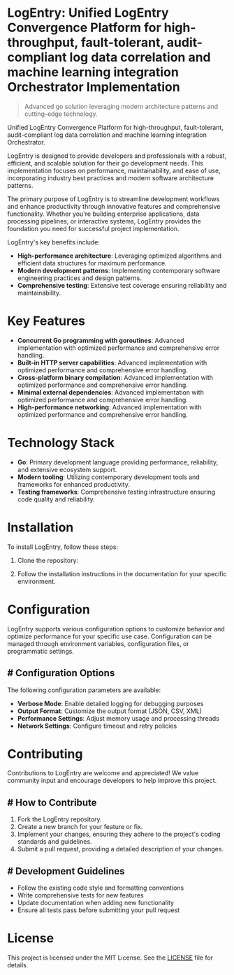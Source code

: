 <!-- fallback_LogEntry_20250806040002_67832 -->

# LogEntry: Unified LogEntry Convergence Platform for high-throughput, fault-tolerant, audit-compliant log data correlation and machine learning integration Orchestrator Implementation
> Advanced go solution leveraging modern architecture patterns and cutting-edge technology.

Unified LogEntry Convergence Platform for high-throughput, fault-tolerant, audit-compliant log data correlation and machine learning integration Orchestrator.

LogEntry is designed to provide developers and professionals with a robust, efficient, and scalable solution for their go development needs. This implementation focuses on performance, maintainability, and ease of use, incorporating industry best practices and modern software architecture patterns.

The primary purpose of LogEntry is to streamline development workflows and enhance productivity through innovative features and comprehensive functionality. Whether you're building enterprise applications, data processing pipelines, or interactive systems, LogEntry provides the foundation you need for successful project implementation.

LogEntry's key benefits include:

* **High-performance architecture**: Leveraging optimized algorithms and efficient data structures for maximum performance.
* **Modern development patterns**: Implementing contemporary software engineering practices and design patterns.
* **Comprehensive testing**: Extensive test coverage ensuring reliability and maintainability.

# Key Features

* **Concurrent Go programming with goroutines**: Advanced implementation with optimized performance and comprehensive error handling.
* **Built-in HTTP server capabilities**: Advanced implementation with optimized performance and comprehensive error handling.
* **Cross-platform binary compilation**: Advanced implementation with optimized performance and comprehensive error handling.
* **Minimal external dependencies**: Advanced implementation with optimized performance and comprehensive error handling.
* **High-performance networking**: Advanced implementation with optimized performance and comprehensive error handling.

# Technology Stack

* **Go**: Primary development language providing performance, reliability, and extensive ecosystem support.
* **Modern tooling**: Utilizing contemporary development tools and frameworks for enhanced productivity.
* **Testing frameworks**: Comprehensive testing infrastructure ensuring code quality and reliability.

# Installation

To install LogEntry, follow these steps:

1. Clone the repository:


2. Follow the installation instructions in the documentation for your specific environment.

# Configuration

LogEntry supports various configuration options to customize behavior and optimize performance for your specific use case. Configuration can be managed through environment variables, configuration files, or programmatic settings.

## # Configuration Options

The following configuration parameters are available:

* **Verbose Mode**: Enable detailed logging for debugging purposes
* **Output Format**: Customize the output format (JSON, CSV, XML)
* **Performance Settings**: Adjust memory usage and processing threads
* **Network Settings**: Configure timeout and retry policies

# Contributing

Contributions to LogEntry are welcome and appreciated! We value community input and encourage developers to help improve this project.

## # How to Contribute

1. Fork the LogEntry repository.
2. Create a new branch for your feature or fix.
3. Implement your changes, ensuring they adhere to the project's coding standards and guidelines.
4. Submit a pull request, providing a detailed description of your changes.

## # Development Guidelines

* Follow the existing code style and formatting conventions
* Write comprehensive tests for new features
* Update documentation when adding new functionality
* Ensure all tests pass before submitting your pull request

# License

This project is licensed under the MIT License. See the [LICENSE](https://github.com/QOZU/LogEntry/blob/main/LICENSE) file for details.
